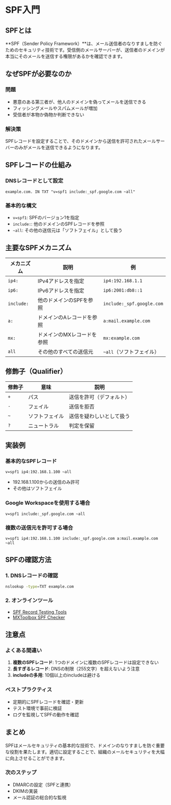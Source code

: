 # SPF入門

## SPFとは

**SPF（Sender Policy Framework）**は、メール送信者のなりすましを防ぐためのセキュリティ技術です。受信側のメールサーバーが、送信者のドメインが本当にそのメールを送信する権限があるかを確認できます。

## なぜSPFが必要なのか

### 問題
- 悪意のある第三者が、他人のドメインを偽ってメールを送信できる
- フィッシングメールやスパムメールが増加
- 受信者が本物か偽物か判断できない

### 解決策
SPFレコードを設定することで、そのドメインから送信を許可されたメールサーバーのみがメールを送信できるようになります。

## SPFレコードの仕組み

### DNSレコードとして設定
```
example.com. IN TXT "v=spf1 include:_spf.google.com ~all"
```

### 基本的な構文
- `v=spf1`: SPFのバージョン1を指定
- `include:`: 他のドメインのSPFレコードを参照
- `~all`: その他の送信元は「ソフトフェイル」として扱う

## 主要なSPFメカニズム

| メカニズム | 説明 | 例 |
|-----------|------|-----|
| `ip4:` | IPv4アドレスを指定 | `ip4:192.168.1.1` |
| `ip6:` | IPv6アドレスを指定 | `ip6:2001:db8::1` |
| `include:` | 他のドメインのSPFを参照 | `include:_spf.google.com` |
| `a:` | ドメインのAレコードを参照 | `a:mail.example.com` |
| `mx:` | ドメインのMXレコードを参照 | `mx:example.com` |
| `all` | その他のすべての送信元 | `~all`（ソフトフェイル） |

## 修飾子（Qualifier）

| 修飾子 | 意味 | 説明 |
|--------|------|------|
| `+` | パス | 送信を許可（デフォルト） |
| `-` | フェイル | 送信を拒否 |
| `~` | ソフトフェイル | 送信を疑わしいとして扱う |
| `?` | ニュートラル | 判定を保留 |

## 実装例

### 基本的なSPFレコード
```
v=spf1 ip4:192.168.1.100 ~all
```
- 192.168.1.100からの送信のみ許可
- その他はソフトフェイル

### Google Workspaceを使用する場合
```
v=spf1 include:_spf.google.com ~all
```

### 複数の送信元を許可する場合
```
v=spf1 ip4:192.168.1.100 include:_spf.google.com a:mail.example.com ~all
```

## SPFの確認方法

### 1. DNSレコードの確認
```bash
nslookup -type=TXT example.com
```

### 2. オンラインツール
- [SPF Record Testing Tools](https://www.kitterman.com/spf/validate.html)
- [MXToolbox SPF Checker](https://mxtoolbox.com/spf.aspx)

## 注意点

### よくある間違い
1. **複数のSPFレコード**: 1つのドメインに複数のSPFレコードは設定できない
2. **長すぎるレコード**: DNSの制限（255文字）を超えないよう注意
3. **includeの多用**: 10個以上のincludeは避ける

### ベストプラクティス
- 定期的にSPFレコードを確認・更新
- テスト環境で事前に検証
- ログを監視してSPFの動作を確認

## まとめ

SPFはメールセキュリティの基本的な技術で、ドメインのなりすましを防ぐ重要な役割を果たします。適切に設定することで、組織のメールセキュリティを大幅に向上させることができます。

### 次のステップ
- DMARCの設定（SPFと連携）
- DKIMの実装
- メール認証の総合的な監視
